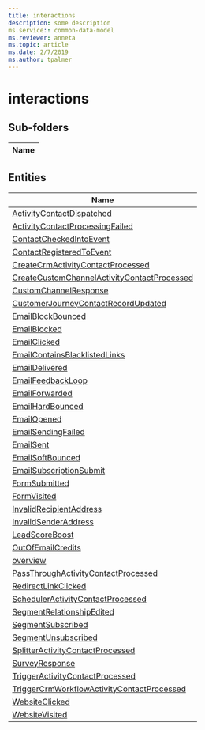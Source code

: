 ```yaml
---
title: interactions
description: some description
ms.service:: common-data-model
ms.reviewer: anneta
ms.topic: article
ms.date: 2/7/2019
ms.author: tpalmer
---
```


# interactions

## Sub-folders

|Name|
|---|



## Entities

|Name|
|---|
|[ActivityContactDispatched](ActivityContactDispatched.md)|
|[ActivityContactProcessingFailed](ActivityContactProcessingFailed.md)|
|[ContactCheckedIntoEvent](ContactCheckedIntoEvent.md)|
|[ContactRegisteredToEvent](ContactRegisteredToEvent.md)|
|[CreateCrmActivityContactProcessed](CreateCrmActivityContactProcessed.md)|
|[CreateCustomChannelActivityContactProcessed](CreateCustomChannelActivityContactProcessed.md)|
|[CustomChannelResponse](CustomChannelResponse.md)|
|[CustomerJourneyContactRecordUpdated](CustomerJourneyContactRecordUpdated.md)|
|[EmailBlockBounced](EmailBlockBounced.md)|
|[EmailBlocked](EmailBlocked.md)|
|[EmailClicked](EmailClicked.md)|
|[EmailContainsBlacklistedLinks](EmailContainsBlacklistedLinks.md)|
|[EmailDelivered](EmailDelivered.md)|
|[EmailFeedbackLoop](EmailFeedbackLoop.md)|
|[EmailForwarded](EmailForwarded.md)|
|[EmailHardBounced](EmailHardBounced.md)|
|[EmailOpened](EmailOpened.md)|
|[EmailSendingFailed](EmailSendingFailed.md)|
|[EmailSent](EmailSent.md)|
|[EmailSoftBounced](EmailSoftBounced.md)|
|[EmailSubscriptionSubmit](EmailSubscriptionSubmit.md)|
|[FormSubmitted](FormSubmitted.md)|
|[FormVisited](FormVisited.md)|
|[InvalidRecipientAddress](InvalidRecipientAddress.md)|
|[InvalidSenderAddress](InvalidSenderAddress.md)|
|[LeadScoreBoost](LeadScoreBoost.md)|
|[OutOfEmailCredits](OutOfEmailCredits.md)|
|[overview](overview.md)|
|[PassThroughActivityContactProcessed](PassThroughActivityContactProcessed.md)|
|[RedirectLinkClicked](RedirectLinkClicked.md)|
|[SchedulerActivityContactProcessed](SchedulerActivityContactProcessed.md)|
|[SegmentRelationshipEdited](SegmentRelationshipEdited.md)|
|[SegmentSubscribed](SegmentSubscribed.md)|
|[SegmentUnsubscribed](SegmentUnsubscribed.md)|
|[SplitterActivityContactProcessed](SplitterActivityContactProcessed.md)|
|[SurveyResponse](SurveyResponse.md)|
|[TriggerActivityContactProcessed](TriggerActivityContactProcessed.md)|
|[TriggerCrmWorkflowActivityContactProcessed](TriggerCrmWorkflowActivityContactProcessed.md)|
|[WebsiteClicked](WebsiteClicked.md)|
|[WebsiteVisited](WebsiteVisited.md)|
